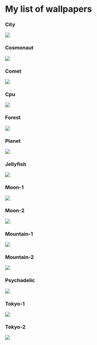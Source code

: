 # My list of wallpapers

### City
<img src="./city.png">

### Cosmonaut
<img src="./cosmonaut.jpg">

### Comet
<img src="./comet.jpg">

### Cpu
<img src="./cpu.png">

### Forest
<img src="./forest.jpg">

### Planet
<img src="./planet.png">

### Jellyfish
<img src="./jellyfish.jpg">

### Moon-1
<img src="./moon-1.png">

### Moon-2
<img src="./moon-2.jpg">

### Mountain-1
<img src="./mountain-1.png">

### Mountain-2
<img src="./mountain-2.jpg">

### Psychadelic
<img src="./psychadelic.jpg">

### Tokyo-1
<img src="./tokyo-1.png">

### Tokyo-2
<img src="./tokyo-2.jpg">

